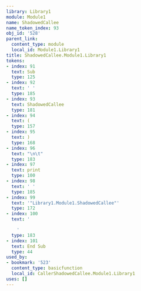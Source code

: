 ```yaml
---
library: Library1
module: Module1
name: ShadowedCallee
name_token_index: 93
obj_id: '528'
parent_link:
  content_type: module
  local_id: Module1.Library1
title: ShadowedCallee.Module1.Library1
tokens:
- index: 91
  text: Sub
  type: 125
- index: 92
  text: ' '
  type: 185
- index: 93
  text: ShadowedCallee
  type: 181
- index: 94
  text: (
  type: 157
- index: 95
  text: )
  type: 168
- index: 96
  text: "\n\t"
  type: 183
- index: 97
  text: print
  type: 100
- index: 98
  text: ' '
  type: 185
- index: 99
  text: '"Library1.Module1.ShadowedCallee"'
  type: 172
- index: 100
  text: '

    '
  type: 183
- index: 101
  text: End Sub
  type: 44
used_by:
- bookmark: '523'
  content_type: basicfunction
  local_id: CallerShadowedCallee.Module1.Library1
uses: []
---
```

